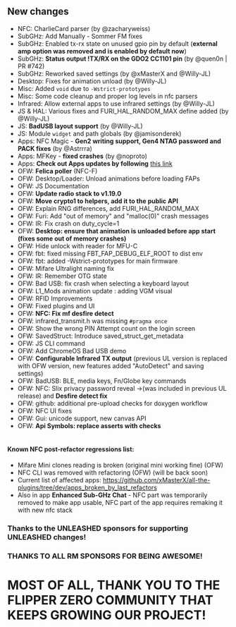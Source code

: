 ## New changes
* NFC: CharlieCard parser (by @zacharyweiss)
* SubGHz: Add Manually - Sommer FM fixes
* SubGHz: Enabled tx-rx state on unused gpio pin by default (**external amp option was removed and is enabled by default now**)
* SubGHz: **Status output !TX/RX on the GDO2 CC1101 pin** (by @quen0n | PR #742)
* SubGHz: Reworked saved settings (by @xMasterX and @Willy-JL)
* Desktop: Fixes for animation unload (by @Willy-JL)
* Misc: Added `void` due to `-Wstrict-prototypes`
* Misc: Some code cleanup and proper log levels in nfc parsers
* Infrared: Allow external apps to use infrared settings (by @Willy-JL)
* JS & HAL: Various fixes and FURI_HAL_RANDOM_MAX define added (by @Willy-JL)
* JS: **BadUSB layout support** (by @Willy-JL)
* JS: Module `widget` and path globals (by @jamisonderek)
* Apps: NFC Magic - **Gen2 writing support, Gen4 NTAG password and PACK fixes** (by @Astrrra)
* Apps: MFKey - **fixed crashes** (by @noproto)
* Apps: **Check out Apps updates by following** [this link](https://github.com/xMasterX/all-the-plugins/commits/dev)
* OFW: **Felica poller** (NFC-F)
* OFW: Desktop/Loader: Unload animations before loading FAPs
* OFW: JS Documentation
* OFW: **Update radio stack to v1.19.0**
* OFW: **Move crypto1 to helpers, add it to the public API**
* OFW: Explain RNG differences, add FURI_HAL_RANDOM_MAX
* OFW: Furi: Add "out of memory" and "malloc(0)" crash messages
* OFW: IR: Fix crash on duty_cycle=1
* OFW: **Desktop: ensure that animation is unloaded before app start (fixes some out of memory crashes)**
* OFW: Hide unlock with reader for MFU-C 
* OFW: fbt: fixed missing FBT_FAP_DEBUG_ELF_ROOT to dist env
* OFW: fbt: added -Wstrict-prototypes for main firmware
* OFW: Mifare Ultralight naming fix 
* OFW: IR: Remember OTG state
* OFW: Bad USB: fix crash when selecting a keyboard layout
* OFW: L1_Mods animation update : adding VGM visual 
* OFW: RFID Improvements 
* OFW: Fixed plugins and UI 
* OFW: **NFC: Fix mf desfire detect**
* OFW: infrared_transmit.h was missing `#pragma once`
* OFW: Show the wrong PIN Attempt count on the login screen
* OFW: SavedStruct: Introduce saved_struct_get_metadata
* OFW: JS CLI command
* OFW: Add ChromeOS Bad USB demo
* OFW: **Configurable Infrared TX output** (previous UL version is replaced with OFW version, new features added "AutoDetect" and saving settings)
* OFW: BadUSB: BLE, media keys, Fn/Globe key commands
* OFW: NFC: Slix privacy password reveal ->(was included in previous UL release) and **Desfire detect fix**
* OFW: github: additional pre-upload checks for doxygen workflow
* OFW: NFC UI fixes
* OFW: Gui: unicode support, new canvas API
* OFW: **Api Symbols: replace asserts with checks**
<br><br>
#### Known NFC post-refactor regressions list: 
- Mifare Mini clones reading is broken (original mini working fine) (OFW)
- NFC CLI was removed with refactoring (OFW) (will be back soon)
- Current list of affected apps: https://github.com/xMasterX/all-the-plugins/tree/dev/apps_broken_by_last_refactors
- Also in app **Enhanced Sub-GHz Chat** - NFC part was temporarily removed to make app usable, NFC part of the app requires remaking it with new nfc stack

### Thanks to the UNLEASHED sponsors for supporting UNLEASHED changes!

### THANKS TO ALL RM SPONSORS FOR BEING AWESOME!

# MOST OF ALL, THANK YOU TO THE FLIPPER ZERO COMMUNITY THAT KEEPS GROWING OUR PROJECT!

